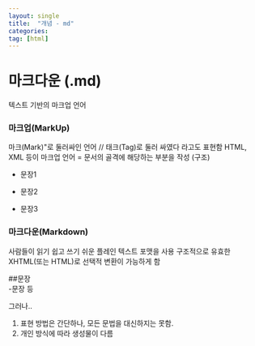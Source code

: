 ```yaml
---
layout: single
title:  "개념 - md"
categories: 
tag: [html]
---
```


# 마크다운 (.md)

텍스트 기반의 마크업 언어

### 마크업(MarkUp)
마크(Mark)"로 둘러싸인 언어 // 태크(Tag)로 둘러 싸였다 라고도 표현함
HTML, XML 등이 마크업 언어 = 문서의 골격에 해당하는 부분을 작성 (구조)
- </a>문장1</a>
- </p>문장2</p>
- </h>문장3</h>


### 마크다운(Markdown)
사람들이 읽기 쉽고 쓰기 쉬운 플레인 텍스트 포맷을 사용
구조적으로 유효한 XHTML(또는 HTML)로 선택적 변환이 가능하게 함

##문장  
-문장 등

그러나..
1. 표현 방법은 간단하나, 모든 문법을 대신하지는 못함.
2. 개인 방식에 따라 생성물이 다름

